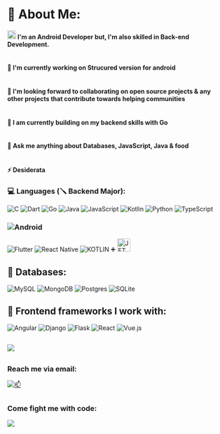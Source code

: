 # 💫 About Me:
#### <img src="https://www.vectorlogo.zone/logos/android/android-icon.svg" alt="" width=20 height=20/> I'm an **Android Developer** but, I'm also skilled in Back-end Development.<br><br>
#### 🔭 I'm currently working on **Strucured** version for android<br><br>
#### 👯 I'm looking forward to collaborating on open source projects & any other projects that contribute towards helping communities<br><br>
#### 🌱 I am currently building on my backend skills with Go<br><br>
#### 💬 Ask me anything about Databases, JavaScript, Java & food<br><br>
#### ⚡ Desiderata

### 💻 Languages (🪛 Backend Major):
![C](https://img.shields.io/badge/c-%2300599C.svg?style=for-the-badge&logo=c&logoColor=white) ![Dart](https://img.shields.io/badge/dart-%230175C2.svg?style=for-the-badge&logo=dart&logoColor=white) ![Go](https://img.shields.io/badge/go-%2300ADD8.svg?style=for-the-badge&logo=go&logoColor=white) ![Java](https://img.shields.io/badge/java-%23ED8B00.svg?style=for-the-badge&logo=java&logoColor=white) ![JavaScript](https://img.shields.io/badge/javascript-%23323330.svg?style=for-the-badge&logo=javascript&logoColor=%23F7DF1E) ![Kotlin](https://img.shields.io/badge/kotlin-%230095D5.svg?style=for-the-badge&logo=kotlin&logoColor=white) ![Python](https://img.shields.io/badge/python-3670A0?style=for-the-badge&logo=python&logoColor=ffdd54) ![TypeScript](https://img.shields.io/badge/typescript-%23007ACC.svg?style=for-the-badge&logo=typescript&logoColor=white)

### ![Android](https://img.shields.io/badge/Android-3DDC84?style=for-the-badge&logo=android&logoColor=white) 
 ![Flutter](https://img.shields.io/badge/Flutter-%2302569B.svg?style=for-the-badge&logo=Flutter&logoColor=white) ![React Native](https://img.shields.io/badge/react_native-%2320232a.svg?style=for-the-badge&logo=react&logoColor=%2361DAFB) ![**KOTLIN**](https://img.shields.io/badge/kotlin-%230095D5.svg?style=for-the-badge&logo=kotlin&logoColor=white) ➕ <img src="[https://www.vectorlogo.zone/logos/android/android-icon.sv](https://upload.vectorlogo.zone/logos/jetpack/images/be5cdec8-1b56-4052-823c-9a0518e666e2.svg)g" alt="JETPACK COMPOSE" width=30 height=30/>

## 🔐 Databases:
![MySQL](https://img.shields.io/badge/mysql-%2300f.svg?style=for-the-badge&logo=mysql&logoColor=white) ![MongoDB](https://img.shields.io/badge/MongoDB-%234ea94b.svg?style=for-the-badge&logo=mongodb&logoColor=white) ![Postgres](https://img.shields.io/badge/postgres-%23316192.svg?style=for-the-badge&logo=postgresql&logoColor=white) ![SQLite](https://img.shields.io/badge/sqlite-%2307405e.svg?style=for-the-badge&logo=sqlite&logoColor=white)

## 💮 Frontend frameworks I work with:
![Angular](https://img.shields.io/badge/angular-%23DD0031.svg?style=for-the-badge&logo=angular&logoColor=white) ![Django](https://img.shields.io/badge/django-%23092E20.svg?style=for-the-badge&logo=django&logoColor=white) ![Flask](https://img.shields.io/badge/flask-%23000.svg?style=for-the-badge&logo=flask&logoColor=white) ![React](https://img.shields.io/badge/react-%2320232a.svg?style=for-the-badge&logo=react&logoColor=%2361DAFB)  ![Vue.js](https://img.shields.io/badge/vuejs-%2335495e.svg?style=for-the-badge&logo=vuedotjs&logoColor=%234FC08D)

##
[![](https://visitcount.itsvg.in/api?id=Charawey-X&icon=0&color=7)](https://visitcount.itsvg.in)

##
### Reach me via email:
[![📫](https://img.shields.io/badge/Gmail-D14836?style=for-the-badge&logo=gmail&logoColor=white)](mailto:charawey@gmail.com)

##
### Come fight me with code:
[![](https://img.shields.io/badge/Codewars-B1361E?style=for-the-badge&logo=Codewars&logoColor=white)](https://www.codewars.com/users/Charawey-X)
